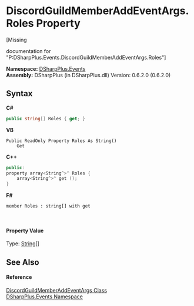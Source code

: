 # DiscordGuildMemberAddEventArgs.Roles Property 
 

\[Missing <summary> documentation for "P:DSharpPlus.Events.DiscordGuildMemberAddEventArgs.Roles"\]

**Namespace:**&nbsp;<a href="c92bdbbe-3dbb-8f2c-d215-691d3e9855e1">DSharpPlus.Events</a><br />**Assembly:**&nbsp;DSharpPlus (in DSharpPlus.dll) Version: 0.6.2.0 (0.6.2.0)

## Syntax

**C#**<br />
``` C#
public string[] Roles { get; }
```

**VB**<br />
``` VB
Public ReadOnly Property Roles As String()
	Get
```

**C++**<br />
``` C++
public:
property array<String^>^ Roles {
	array<String^>^ get ();
}
```

**F#**<br />
``` F#
member Roles : string[] with get

```

<br />

#### Property Value
Type: <a href="http://msdn2.microsoft.com/en-us/library/s1wwdcbf" target="_blank">String</a>[]

## See Also


#### Reference
<a href="ce48b8d3-9826-8a15-51d9-d953826c188f">DiscordGuildMemberAddEventArgs Class</a><br /><a href="c92bdbbe-3dbb-8f2c-d215-691d3e9855e1">DSharpPlus.Events Namespace</a><br />